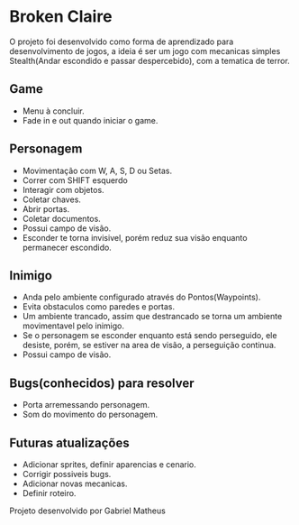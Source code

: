 # Broken Claire
O projeto foi desenvolvido como forma de aprendizado para desenvolvimento de jogos, a ideia é ser um jogo com mecanicas simples Stealth(Andar escondido e passar despercebido), com a tematica de terror.

## Game
* Menu à concluir.
* Fade in e out quando iniciar o game.

## Personagem
* Movimentação com W, A, S, D ou Setas.
* Correr com SHIFT esquerdo
* Interagir com objetos.
* Coletar chaves.
* Abrir portas.
* Coletar documentos.
* Possui campo de visão.
* Esconder te torna invisivel, porém reduz sua visão enquanto permanecer escondido.

## Inimigo
* Anda pelo ambiente configurado através do Pontos(Waypoints).
* Evita obstaculos como paredes e portas.
* Um ambiente trancado, assim que destrancado se torna um ambiente movimentavel pelo inimigo.
* Se o personagem se esconder enquanto está sendo perseguido, ele desiste, porém, se estiver na area de visão, a perseguição continua.
* Possui campo de visão.

## Bugs(conhecidos) para resolver
* Porta arremessando personagem.
* Som do movimento do personagem.

## Futuras atualizações
* Adicionar sprites, definir aparencias e cenario.
* Corrigir possiveis bugs.
* Adicionar novas mecanicas.
* Definir roteiro.

Projeto desenvolvido por Gabriel Matheus
